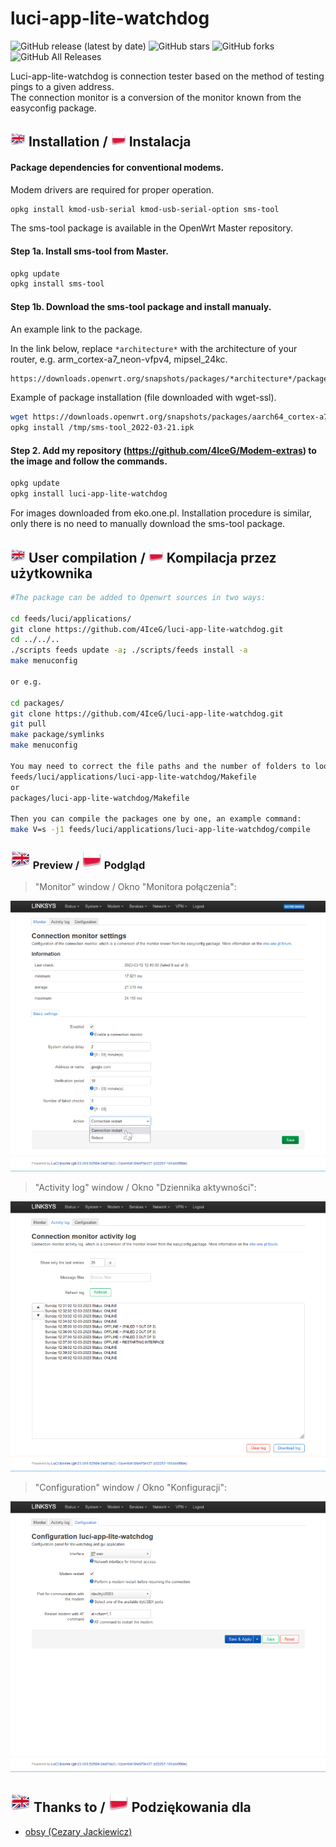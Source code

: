 # luci-app-lite-watchdog

![GitHub release (latest by date)](https://img.shields.io/github/v/release/4IceG/luci-app-lite-watchdog?style=flat-square)
![GitHub stars](https://img.shields.io/github/stars/4IceG/luci-app-lite-watchdog?style=flat-square)
![GitHub forks](https://img.shields.io/github/forks/4IceG/luci-app-lite-watchdog?style=flat-square)
![GitHub All Releases](https://img.shields.io/github/downloads/4IceG/luci-app-lite-watchdog/total)

Luci-app-lite-watchdog is connection tester based on the method of testing pings to a given address.   
The connection monitor is a conversion of the monitor known from the easyconfig package.

## <img src="https://raw.githubusercontent.com/4IceG/Personal_data/master/dooffy_design_icons_EU_flags_United_Kingdom.png" height="24"> Installation / <img src="https://raw.githubusercontent.com/4IceG/Personal_data/master/dooffy_design_icons_EU_flags_Poland.png" height="24"> Instalacja

#### Package dependencies for conventional modems.
Modem drivers are required for proper operation.
``` bash
opkg install kmod-usb-serial kmod-usb-serial-option sms-tool
```
The sms-tool package is available in the OpenWrt Master repository.

#### Step 1a. Install sms-tool from Master.
``` bash
opkg update
opkg install sms-tool
```

#### Step 1b. Download the sms-tool package and install manualy.
An example link to the package.

In the link below, replace ```*architecture*``` with the architecture of your router, e.g. arm_cortex-a7_neon-vfpv4, mipsel_24kc.
``` bash
https://downloads.openwrt.org/snapshots/packages/*architecture*/packages/sms-tool_2022-03-21-f07699ab-1_*architecture*.ipk
```
Example of package installation (file downloaded with wget-ssl).
``` bash
wget https://downloads.openwrt.org/snapshots/packages/aarch64_cortex-a72/packages/sms-tool_2022-03-21-f07699ab-1_aarch64_cortex-a72.ipk -O /tmp/sms-tool_2022-03-21.ipk
opkg install /tmp/sms-tool_2022-03-21.ipk
```

#### Step 2. Add my repository (https://github.com/4IceG/Modem-extras) to the image and follow the commands.
``` bash
opkg update
opkg install luci-app-lite-watchdog
```
For images downloaded from eko.one.pl.
Installation procedure is similar, only there is no need to manually download the sms-tool package.

## <img src="https://raw.githubusercontent.com/4IceG/Personal_data/master/dooffy_design_icons_EU_flags_United_Kingdom.png" height="24"> User compilation / <img src="https://raw.githubusercontent.com/4IceG/Personal_data/master/dooffy_design_icons_EU_flags_Poland.png" height="24"> Kompilacja przez użytkownika
``` bash
#The package can be added to Openwrt sources in two ways:

cd feeds/luci/applications/
git clone https://github.com/4IceG/luci-app-lite-watchdog.git
cd ../../..
./scripts feeds update -a; ./scripts/feeds install -a
make menuconfig

or e.g.

cd packages/
git clone https://github.com/4IceG/luci-app-lite-watchdog.git
git pull
make package/symlinks
make menuconfig

You may need to correct the file paths and the number of folders to look like this:
feeds/luci/applications/luci-app-lite-watchdog/Makefile
or
packages/luci-app-lite-watchdog/Makefile

Then you can compile the packages one by one, an example command:
make V=s -j1 feeds/luci/applications/luci-app-lite-watchdog/compile
```

### <img src="https://raw.githubusercontent.com/4IceG/Personal_data/master/dooffy_design_icons_EU_flags_United_Kingdom.png" height="32"> Preview / <img src="https://raw.githubusercontent.com/4IceG/Personal_data/master/dooffy_design_icons_EU_flags_Poland.png" height="32"> Podgląd


> "Monitor" window / Okno "Monitora połączenia":

![](https://github.com/4IceG/Personal_data/blob/master/zrzuty/cm1.PNG?raw=true)

> "Activity log" window / Okno "Dziennika aktywności":

![](https://github.com/4IceG/Personal_data/blob/master/zrzuty/cm2.PNG?raw=true)

> "Configuration" window / Okno "Konfiguracji":

![](https://github.com/4IceG/Personal_data/blob/master/zrzuty/cm3.PNG?raw=true)

## <img src="https://raw.githubusercontent.com/4IceG/Personal_data/master/dooffy_design_icons_EU_flags_United_Kingdom.png" height="32"> Thanks to / <img src="https://raw.githubusercontent.com/4IceG/Personal_data/master/dooffy_design_icons_EU_flags_Poland.png" height="32"> Podziękowania dla
- [obsy (Cezary Jackiewicz)](https://github.com/obsy)

